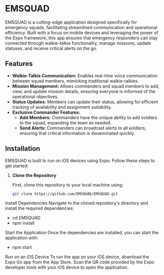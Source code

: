 # EMSQUAD

EMSQUAD is a cutting-edge application designed specifically for emergency squads, facilitating streamlined communication and operational efficiency. Built with a focus on mobile devices and leveraging the power of the Expo framework, this app ensures that emergency responders can stay connected through walkie-talkie functionality, manage missions, update statuses, and receive critical alerts on the go.

## Features

- **Walkie-Talkie Communication:** Enables real-time voice communication between squad members, mimicking traditional walkie-talkies.
- **Mission Management:** Allows commanders and squad members to add, view, and update mission details, ensuring everyone is informed of the operational objectives.
- **Status Updates:** Members can update their status, allowing for efficient tracking of availability and assignment suitability.
- **Exclusive Commander Features:** 
  - **Add Members:** Commanders have the unique ability to add soldiers to the squad, expanding the team as needed.
  - **Send Alerts:** Commanders can broadcast alerts to all soldiers, ensuring that critical information is disseminated quickly.

## Installation

EMSQUAD is built to run on iOS devices using Expo. Follow these steps to get started:

1. **Clone the Repository**

   First, clone this repository to your local machine using:

   ```sh
   git clone https://github.com/EMSQUAD/EMSQUAD.git
   
Install Dependencies
Navigate to the cloned repository's directory and install the required dependencies:
- cd EMSQUAD
- npm install

Start the Application
Once the dependencies are installed, you can start the application with:
- npm start

Run on an iOS Device
To run the app on your iOS device, download the Expo Go app from the App Store. Scan the QR code provided by the Expo developer tools with your iOS device to open the application.
